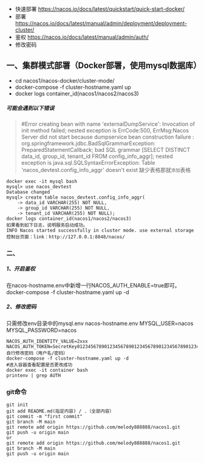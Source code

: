 - 快速部署 https://nacos.io/docs/latest/quickstart/quick-start-docker/
- 部署 https://nacos.io/docs/latest/manual/admin/deployment/deployment-cluster/
- 鉴权 https://nacos.io/docs/latest/manual/admin/auth/
- 修改密码 
## 一、集群模式部署（Docker部署，使用mysql数据库）
- cd nacos1/nacos-docker/cluster-mode/
- docker-compose -f cluster-hostname.yaml up 
- docker logs container_id(nacos1/nacos2/nacos3)

##### 可能会遇到以下错误 
> #Error creating bean with name 'externalDumpService': Invocation of init method failed; nested exception is ErrCode:500, ErrMsg:Nacos Server did not start because dumpservice bean construction failure :
org.springframework.jdbc.BadSqlGrammarException: PreparedStatementCallback; bad SQL grammar [SELECT DISTINCT data_id, group_id, tenant_id FROM config_info_aggr]; nested exception is java.sql.SQLSyntaxErrorException: Table 'nacos_devtest.config_info_aggr' doesn't exist
缺少表格那就`添加`表格
```
docker exec -it mysql bash
mysql> use nacos_devtest
Database changed
mysql> create table nacos_devtest.config_info_aggr(
    -> data_id VARCHAR(255) NOT NULL,
    -> group_id VARCHAR(255) NOT NULL,
    -> tenant_id VARCHAR(255) NOT NULL);
docker logs container_id(nacos1/nacos2/nacos3)
如果看到如下日志，说明服务启动成功。
INFO Nacos started successfully in cluster mode. use external storage
控制台页面：link：http://127.0.0.1:8848/nacos/
```
### 二、
##### 1、开启鉴权
在nacos-hostname.env中新增一行NACOS_AUTH_ENABLE=true即可。
docker-compose -f cluster-hostname.yaml up -d
##### 2、修改密码
只需修改env目录中的mysql.env  nacos-hostname.env
MYSQL_USER=nacos
MYSQL_PASSWORD=nacos

```NACOS_AUTH_IDENTITY_KEY=2222
NACOS_AUTH_IDENTITY_VALUE=2xxx
NACOS_AUTH_TOKEN=SecretKey012345678901234567890123456789012345678901234567890123456789
自行修改密码（用户名/密码）
docker-compose -f cluster-hostname.yaml up -d
#进入容器查看配置是否更改成功
docker exec -it container bash
printenv | grep AUTH
```

### git命令
```echo "# nacos1" >> README>md
git init 
git add README.md(指定内容) / .（全部内容）
git commit -m "first commit"
git branch -M main
git remote add origin https://github.com/melody888888/nacos1.git
git push -u origin main
or
git remote add origin https://github.com/melody888888/nacos1.git
git branch -M main
git push -u origin main
```
